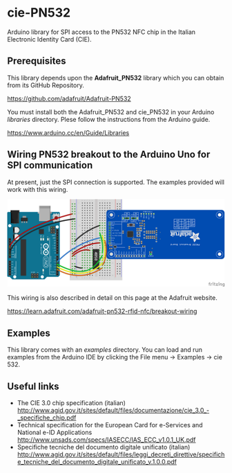 # cie-PN532
Arduino library for SPI access to the PN532 NFC chip in the Italian Electronic Identity Card (CIE).

## Prerequisites
This library depends upon the **Adafruit_PN532** library which you can obtain from its GitHub Repository.

https://github.com/adafruit/Adafruit-PN532

You must install both the Adafruit_PN532 and cie_PN532 in your Arduino _libraries_ directory.
Plese follow the instructions from the Arduino guide.

https://www.arduino.cc/en/Guide/Libraries


## Wiring PN532 breakout to the Arduino Uno for SPI communication
At present, just the SPI connection is supported. The examples provided will work with this wiring.

![images/pn532-wiring-spi.png](images/pn532-wiring-spi.png)

This wiring is also described in detail on this page at the Adafruit website.

https://learn.adafruit.com/adafruit-pn532-rfid-nfc/breakout-wiring

## Examples
This library comes with an _examples_ directory. You can load and run examples from the Arduino IDE by clicking the File menu -> Examples -> cie 532.


## Useful links
 * The CIE 3.0 chip specification (italian)
 http://www.agid.gov.it/sites/default/files/documentazione/cie_3.0_-_specifiche_chip.pdf
 * Technical specification for the European Card for e-Services and National e-ID Applications
 http://www.unsads.com/specs/IASECC/IAS_ECC_v1.0.1_UK.pdf
 * Specifiche tecniche del documento digitale unificato (italian)
 http://www.agid.gov.it/sites/default/files/leggi_decreti_direttive/specifiche_tecniche_del_documento_digitale_unificato_v.1.0.0.pdf